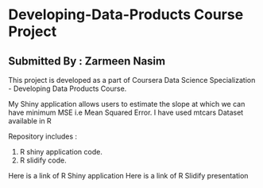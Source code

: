 # Developing-Data-Products Course Project
## Submitted By : Zarmeen Nasim
This project is developed as a part of Coursera Data Science Specialization - Developing Data Products Course.

My Shiny application allows users to estimate the slope at which we can have minimum MSE i.e Mean Squared Error.
I have used mtcars Dataset available in R

Repository includes :
  1. R shiny application code.
  2. R slidify code.

Here is a link of R Shiny application
Here is a link of R Slidify presentation
